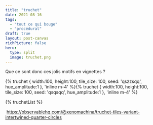 ```yaml
---
title: "truchet"
date: 2021-08-16
tags:
  - "tout ce qui bouge"
  - "procédural"
draft: true
layout: post-canvas
richPicture: false
hero:
  type: split
  image: truchet.png
---
```


Que ce sont donc ces jolis motifs en vignettes ?
<!-- excerpt -->




{% truchet    { width:100,	height:100,	tile_size: 100,	seed: 'qszzsqq',  hue_amplitude:1 	 }, 'inline m-4' %}{% truchet   { width:100,	height:100,	tile_size: 100,	seed: 'qsqsqq',  hue_amplitude:1  }, 'inline m-4' %}




{% truchetList	  %}


​	https://observablehq.com/@xenomachina/truchet-tiles-variant-intertwined-quarter-circles

